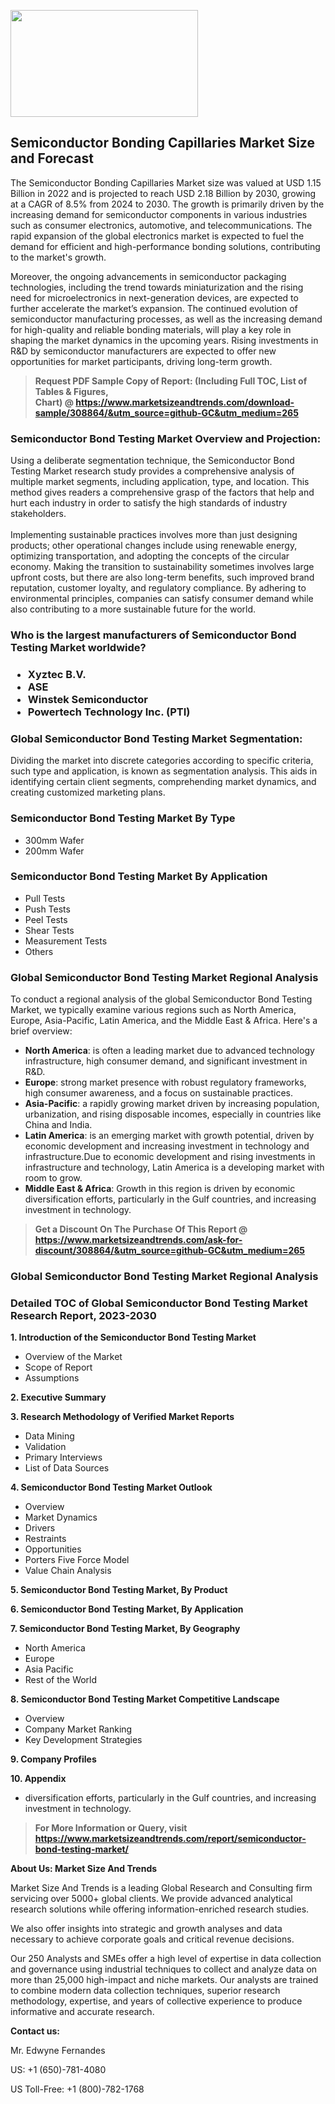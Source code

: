 <p><img class="alignnone size-medium wp-image-20088" src="https://ffe5etoiles.com/wp-content/uploads/2024/12/MST1-300x171.png" alt="" width="300" height="171" /></p><h2>Semiconductor Bonding Capillaries Market Size and Forecast</h2><p>The Semiconductor Bonding Capillaries Market size was valued at USD 1.15 Billion in 2022 and is projected to reach USD 2.18 Billion by 2030, growing at a CAGR of 8.5% from 2024 to 2030. The growth is primarily driven by the increasing demand for semiconductor components in various industries such as consumer electronics, automotive, and telecommunications. The rapid expansion of the global electronics market is expected to fuel the demand for efficient and high-performance bonding solutions, contributing to the market's growth.</p><p>Moreover, the ongoing advancements in semiconductor packaging technologies, including the trend towards miniaturization and the rising need for microelectronics in next-generation devices, are expected to further accelerate the market’s expansion. The continued evolution of semiconductor manufacturing processes, as well as the increasing demand for high-quality and reliable bonding materials, will play a key role in shaping the market dynamics in the upcoming years. Rising investments in R&D by semiconductor manufacturers are expected to offer new opportunities for market participants, driving long-term growth.</p></p><blockquote id="" class=""><strong>Request PDF Sample Copy of Report: (Including Full TOC, List of Tables &amp; Figures, Chart)&nbsp;@&nbsp;<strong><a href="https://www.marketsizeandtrends.com/download-sample/308864/&utm_source=github-GC&utm_medium=265" target="_blank">https://www.marketsizeandtrends.com/download-sample/308864/&utm_source=github-GC&utm_medium=265</a></strong></strong></blockquote><h3 id="" class="">Semiconductor Bond Testing Market&nbsp;Overview and Projection:</h3><p id="" class="">Using a deliberate segmentation technique, the Semiconductor Bond Testing Market research study provides a comprehensive analysis of multiple market segments, including application, type, and location. This method gives readers a comprehensive grasp of the factors that help and hurt each industry in order to satisfy the high standards of industry stakeholders. <br /> <br />Implementing sustainable practices involves more than just designing products; other operational changes include using renewable energy, optimizing transportation, and adopting the concepts of the circular economy. Making the transition to sustainability sometimes involves large upfront costs, but there are also long-term benefits, such improved brand reputation, customer loyalty, and regulatory compliance. By adhering to environmental principles, companies can satisfy consumer demand while also contributing to a more sustainable future for the world.</p><h3 id="" class="">Who is the largest manufacturers of&nbsp;Semiconductor Bond Testing Market worldwide?</h3><h3 class=""><p><ul><li>Xyztec B.V. </li><li> ASE </li><li> Winstek Semiconductor </li><li> Powertech Technology Inc. (PTI)</li></ul></p></h3><h3 id="" class="">Global&nbsp;Semiconductor Bond Testing Market Segmentation:</h3><p id="" class="">Dividing the market into discrete categories according to specific criteria, such type and application, is known as segmentation analysis. This aids in identifying certain client segments, comprehending market dynamics, and creating customized marketing plans.</p><h3 id="" class="">Semiconductor Bond Testing Market&nbsp;By Type</h3><p><p><ul><li>300mm Wafer</li><li> 200mm Wafer</p></li></ul></p></p><h3 id="" class="">Semiconductor Bond Testing Market&nbsp;By Application</h3><p class=""><p><ul><li>Pull Tests</li><li> Push Tests</li><li> Peel Tests</li><li> Shear Tests</li><li> Measurement Tests</li><li> Others</li></ul></p></p><h3 id="" class="">Global Semiconductor Bond Testing Market Regional Analysis</h3><p id="" class="">To conduct a regional analysis of the global Semiconductor Bond Testing Market, we typically examine various regions such as North America, Europe, Asia-Pacific, Latin America, and the Middle East &amp; Africa. Here's a brief overview:</p><ul><li><strong>North America</strong>: is often a leading market due to advanced technology infrastructure, high consumer demand, and significant investment in R&amp;D.</li><li><strong>Europe</strong>: strong market presence with robust regulatory frameworks, high consumer awareness, and a focus on sustainable practices.</li><li><strong>Asia-Pacific</strong>: a rapidly growing market driven by increasing population, urbanization, and rising disposable incomes, especially in countries like China and India.</li><li><strong>Latin America</strong>: is an emerging market with growth potential, driven by economic development and increasing investment in technology and infrastructure.Due to economic development and rising investments in infrastructure and technology, Latin America is a developing market with room to grow.</li><li><strong>Middle East &amp; Africa</strong>: Growth in this region is driven by economic diversification efforts, particularly in the Gulf countries, and increasing investment in technology.</li></ul><blockquote id="" class=""><strong>Get a Discount On The Purchase Of This Report @ <strong><a href="https://www.marketsizeandtrends.com/ask-for-discount/308864/&utm_source=github-GC&utm_medium=265" target="_blank">https://www.marketsizeandtrends.com/ask-for-discount/308864/&utm_source=github-GC&utm_medium=265</a></strong></strong></blockquote><h3 id="" class="">Global Semiconductor Bond Testing Market Regional Analysis</h3><h3 id="" class="">Detailed TOC of Global Semiconductor Bond Testing Market Research Report, 2023-2030</h3><p id="" class=""><strong>1. Introduction of the Semiconductor Bond Testing Market</strong></p><ul><li>Overview of the Market</li><li>Scope of Report</li><li>Assumptions</li></ul><p id="" class=""><strong>2. Executive Summary</strong></p><p id="" class=""><strong>3. Research Methodology of Verified Market Reports</strong></p><ul><li>Data Mining</li><li>Validation</li><li>Primary Interviews</li><li>List of Data Sources</li></ul><p id="" class=""><strong>4. Semiconductor Bond Testing Market Outlook</strong></p><ul><li>Overview</li><li>Market Dynamics</li><li>Drivers</li><li>Restraints</li><li>Opportunities</li><li>Porters Five Force Model</li><li>Value Chain Analysis</li></ul><p id="" class=""><strong>5. Semiconductor Bond Testing Market, By Product</strong></p><p id="" class=""><strong>6. Semiconductor Bond Testing Market, By Application</strong></p><p id="" class=""><strong>7. Semiconductor Bond Testing Market, By Geography</strong></p><ul><li>North America</li><li>Europe</li><li>Asia Pacific</li><li>Rest of the World</li></ul><p id="" class=""><strong>8. Semiconductor Bond Testing Market Competitive Landscape</strong></p><ul><li>Overview</li><li>Company Market Ranking</li><li>Key Development Strategies</li></ul><p id="" class=""><strong>9. Company Profiles</strong></p><p id="" class=""><strong>10. Appendix</strong></p><ul><li>diversification efforts, particularly in the Gulf countries, and increasing investment in technology.</li></ul><blockquote id="" class=""><strong>For More Information or Query, visit <strong><strong><a href="https://www.marketsizeandtrends.com/report/semiconductor-bond-testing-market/" target="_blank">https://www.marketsizeandtrends.com/report/semiconductor-bond-testing-market/</a></strong></strong></strong></blockquote><p id="" class=""><strong>About Us: Market Size And Trends</strong></p><p id="" class="">Market Size And Trends is a leading Global Research and Consulting firm servicing over 5000+ global clients. We provide advanced analytical research solutions while offering information-enriched research studies.</p><p id="" class="">We also offer insights into strategic and growth analyses and data necessary to achieve corporate goals and critical revenue decisions.</p><p id="" class="">Our 250 Analysts and SMEs offer a high level of expertise in data collection and governance using industrial techniques to collect and analyze data on more than 25,000 high-impact and niche markets. Our analysts are trained to combine modern data collection techniques, superior research methodology, expertise, and years of collective experience to produce informative and accurate research.</p><p id="" class=""><strong>Contact us:</strong></p><p id="" class="">Mr. Edwyne Fernandes</p><p id="" class="">US: +1 (650)-781-4080</p><p id="" class="">US Toll-Free: +1 (800)-782-1768</p>
